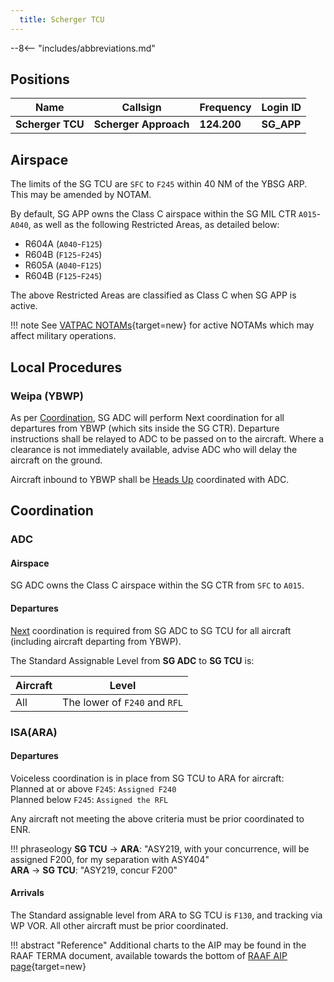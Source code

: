 ```yaml
---
  title: Scherger TCU
---
```


--8<-- "includes/abbreviations.md"

## Positions

| Name               | Callsign       | Frequency        | Login ID              |
| ------------------ | -------------- | ---------------- | --------------------------------------|
| **Scherger TCU**   | **Scherger Approach**   | **124.200**        | **SG_APP**                                   |

## Airspace
The limits of the SG TCU are `SFC` to `F245` within 40 NM of the YBSG ARP. This may be amended by NOTAM.

By default, SG APP owns the Class C airspace within the SG MIL CTR `A015`-`A040`, as well as the following Restricted Areas, as detailed below:

- R604A (`A040`-`F125`)  
- R604B (`F125`-`F245`)  
- R605A (`A040`-`F125`)   
- R604B (`F125`-`F245`)  

The above Restricted Areas are classified as Class C when SG APP is active.

!!! note
    See [VATPAC NOTAMs](https://vatpac.org/publications/notam){target=new} for active NOTAMs which may affect military operations.

## Local Procedures
### Weipa (YBWP)
As per [Coordination](#adc), SG ADC will perform Next coordination for all departures from YBWP (which sits inside the SG CTR). Departure instructions shall be relayed to ADC to be passed on to the aircraft. Where a clearance is not immediately available, advise ADC who will delay the aircraft on the ground.

Aircraft inbound to YBWP shall be [Heads Up](../controller-skills/coordination.md#heads-up) coordinated with ADC.

## Coordination
### ADC
#### Airspace
SG ADC owns the Class C airspace within the SG CTR from `SFC` to `A015`.

#### Departures
[Next](../controller-skills/coordination.md#next) coordination is required from SG ADC to SG TCU for all aircraft (including aircraft departing from YBWP).

The Standard Assignable Level from  **SG ADC** to **SG TCU** is:

| Aircraft | Level |
| ------- | ------- |
| All | The lower of `F240` and `RFL` | 

### ISA(ARA)
#### Departures
Voiceless coordination is in place from SG TCU to ARA for aircraft:  
Planned at or above `F245`: `Assigned F240`  
Planned below `F245`: `Assigned the RFL`  

Any aircraft not meeting the above criteria must be prior coordinated to ENR.

!!! phraseology
    <span class="hotline">**SG TCU** -> **ARA**</span>: "ASY219, with your concurrence, will be assigned F200, for my separation with ASY404"  
    <span class="hotline">**ARA** -> **SG TCU**</span>: "ASY219, concur F200"  

#### Arrivals
The Standard assignable level from ARA to SG TCU is `F130`, and tracking via WP VOR. All other aircraft must be prior coordinated.

!!! abstract "Reference"
    Additional charts to the AIP may be found in the RAAF TERMA document, available towards the bottom of [RAAF AIP page](https://ais-af.airforce.gov.au/australian-aip){target=new}